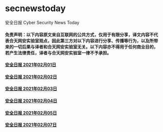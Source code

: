 # secnewstoday

安全日报 Cyber Security News Today

#### 免责声明：以下内容原文来自互联网的公共方式，仅用于有限分享，译文内容不代表合天网安实验室观点，因此第三方对以下内容进行分享、传播等行为，以及所带来的一切后果与译者和合天网安实验室无关。以下内容亦不得用于任何商业目的，若产生法律责任，译者与合天网安实验室一律不予承担。

#### [安全日报 2021年02月01日](https://github.com/hetianlab/secnewstoday/blob/master/Feb.2021/secnews-20210201.md)
#### [安全日报 2021年02月02日](https://github.com/hetianlab/secnewstoday/blob/master/Feb.2021/secnews-20210202.md)
#### [安全日报 2021年02月03日](https://github.com/hetianlab/secnewstoday/blob/master/Feb.2021/secnews-20210203.md)
#### [安全日报 2021年02月04日](https://github.com/hetianlab/secnewstoday/blob/master/Feb.2021/secnews-20210204.md)
#### [安全日报 2021年02月05日](https://github.com/hetianlab/secnewstoday/blob/master/Feb.2021/secnews-20210205.md)
#### [安全日报 2021年02月07日](https://github.com/hetianlab/secnewstoday/blob/master/Feb.2021/secnews-20210207.md)

